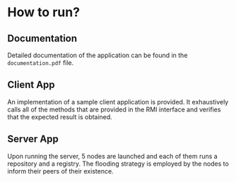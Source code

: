 # How to run?

## Documentation
Detailed documentation of the application can be found in the `documentation.pdf` file.

## Client App
An implementation of a sample client application is provided. It exhaustively calls all of the methods that are provided in the RMI interface and verifies that the expected result is obtained.

## Server App
Upon running the server, 5 nodes are launched and each of them runs a repository and a registry. The flooding strategy is employed by the nodes to inform their peers of their existence.
